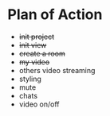 # Plan of Action

- ~~init project~~
- ~~init view~~
- ~~create a room~~
- ~~my video~~
- others video streaming
- styling
- mute
- chats
- video on/off
